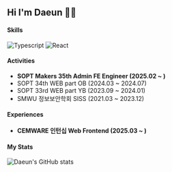 ## Hi I'm Daeun 👋🏻
#### Skills
<img alt="Typescript" src ="https://img.shields.io/badge/Typescript-3178C6.svg?&style=flat&logo=Typescript&logoColor=white"/>  <img alt="React" src ="https://img.shields.io/badge/React-61DAFB.svg?&logo=React&style=flat&logoColor=white"/> 


#### Activities
- **SOPT Makers 35th Admin FE Engineer (2025.02 ~ )**
- SOPT 34th WEB part OB (2024.03 ~ 2024.07)
- SOPT 33rd WEB part YB (2023.09 ~ 2024.01)
- SMWU 정보보안학회 SISS (2021.03 ~ 2023.12)

#### Experiences
- **CEMWARE 인턴십 Web Frontend (2025.03 ~ )**

#### My Stats

![Daeun's GitHub stats](https://github-readme-stats.vercel.app/api?username=namdaeun&show_icons=true&theme=nightowl)
